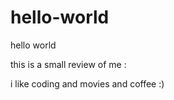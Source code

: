 # hello-world

hello world

this is a small review of me : 

i like coding and movies and coffee :)
